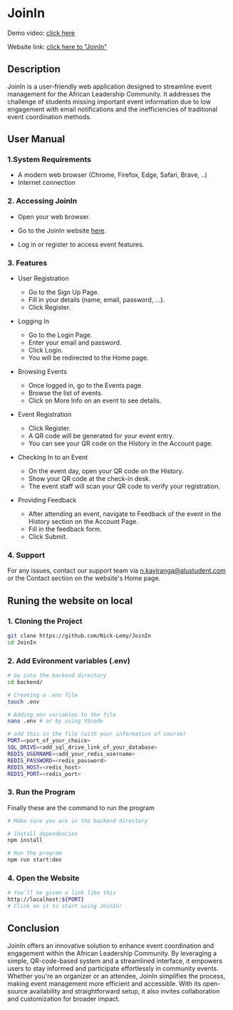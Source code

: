 # JoinIn

Demo video: [click here](https://youtu.be/z7VisfvuD6g?si=_YHACnzJPkYq8J9A)

Website link: [click here to "JoinIn"](https://joinin.nick-lemy.tech)

## Description

JoinIn is a user-friendly web application designed to streamline event management for the African Leadership Community. It addresses the challenge of students missing important event information due to low engagement with email notifications and the inefficiencies of traditional event coordination methods.

## User Manual

### 1.System Requirements

- A modern web browser (Chrome, Firefox, Edge, Safari, Brave, ..)
- Internet connection

### 2. Accessing JoinIn

- Open your web browser.
- Go to the JoinIn website [here](https://joinin.nick-lemy.tech).

- Log in or register to access event features.

### 3. Features

- User Registration

  - Go to the Sign Up Page.
  - Fill in your details (name, email, password, ...).
  - Click Register.

- Logging In

  - Go to the Login Page.
  - Enter your email and password.
  - Click Login.
  - You will be redirected to the Home page.

- Browsing Events

  - Once logged in, go to the Events page.
  - Browse the list of events.
  - Click on More Info on an event to see details.

- Event Registration

  - Click Register.
  - A QR code will be generated for your event entry.
  - You can see your QR code on the History in the Account page.

- Checking In to an Event

  - On the event day, open your QR code on the History.
  - Show your QR code at the check-in desk.
  - The event staff will scan your QR code to verify your registration.

- Providing Feedback
  - After attending an event, navigate to Feedback of the event in the History section on the Account Page.
  - Fill in the feedback form.
  - Click Submit.

### 4. Support

For any issues, contact our support team via <n.kayiranga@alustudent.com> or the Contact section on the website's Home page.

## Runing the website on local

### 1. Cloning the Project

```bash
git clone https://github.com/Nick-Lemy/JoinIn
cd JoinIn
```

### 2. Add Evironment variables (.env)

```bash
# Go into the backend directory
cd backend/

# Creating a .env file
touch .env

# Adding env variables to the file
nano .env # or by using VScode

# add this in the file (with your information of course)
PORT=<port_of_your_choice>
SQL_DRIVE=<add_sql_drive_link_of_your_database>
REDIS_USERNAME=<add_your_redis_username>
REDIS_PASSWORD=<redis_password>
REDIS_HOST=<redis_host>
REDIS_PORT=<redis_port>
```

### 3. Run the Program

Finally these are the command to run the program

```bash
# Make sure you are in the backend directory

# Install dependencies
npm install

# Run the program
npm run start:dev
```

### 4. Open the Website

```bash
# You’ll be given a link like this
http://localhost:${PORT}
# Click on it to start using JoinIn!
```

## Conclusion

JoinIn offers an innovative solution to enhance event coordination and engagement within the African Leadership Community. By leveraging a simple, QR-code-based system and a streamlined interface, it empowers users to stay informed and participate effortlessly in community events. Whether you're an organizer or an attendee, JoinIn simplifies the process, making event management more efficient and accessible. With its open-source availability and straightforward setup, it also invites collaboration and customization for broader impact.
